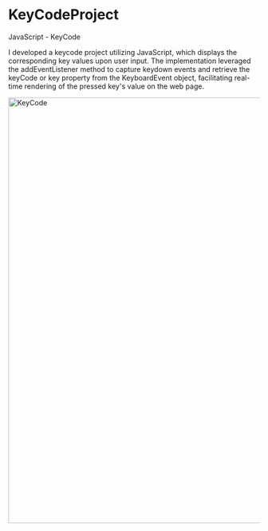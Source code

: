 # KeyCodeProject
JavaScript - KeyCode

I developed a keycode project utilizing JavaScript, which displays the corresponding key values upon user input. 
The implementation leveraged the addEventListener method to capture keydown events and retrieve the keyCode or key property from the KeyboardEvent object, facilitating real-time rendering of the pressed key's value on the web page.

<img width="853" alt="KeyCode" src="https://github.com/danyal-imtiaz99/KeyCodeProject/assets/59153165/ecf99c5e-921d-4538-84c6-d9c7ba3b9e88">

